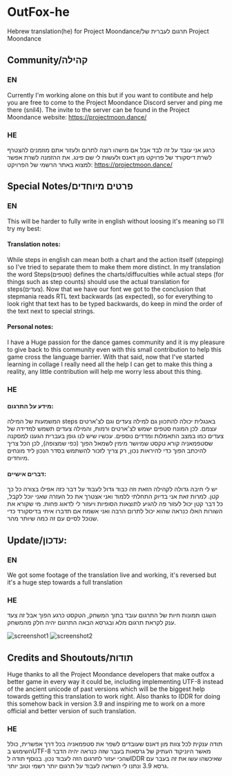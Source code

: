 # OutFox-he
Hebrew translation(he) for Project Moondance/תרגום לעברית של Project Moondance

## Community/קהילה

### EN

Currently I'm working alone on this but if you want to contibute and help you are free to come to the Project Moondance Discord server and ping me there (snil4).
The invite to the server can be found in the Project Moondance website: https://projectmoon.dance/

### HE 

כרגע אני עובד על זה לבד אבל אם מישהו רוצה לתרום ולעזור אתם מוזמנים להצטרף לשרת דיסקורד של פרויקט מון דאנס ולעשות לי שם פינג.
את ההזמנה לשרת אפשר למצוא באתר הרשמי של הפרויקט: https://projectmoon.dance/

## Special Notes/פרטים מיוחדים

### EN

This will be harder to fully write in english without loosing it's meaning so I'll try my best:
#### Translation notes:
While steps in english can mean both a chart and the action itself (stepping) so I've tried to separate them to make them more distinct.
In my translation the word Steps(סטפים) defines the charts/diffuculties while actual steps (for things such as step counts) should use the actual translation for steps(צעדים).
Now that we have our font we got to the conclusion that stepmania reads RTL text backwards (as expected), so for everything to look right that text has to be typed backwards, do keep in mind the order of the text next to special strings.
#### Personal notes:
I have a Huge passion for the dance games community and it is my pleasure to give back to this community even with this small contribution to help this game cross the language barrier. With that said, now that I've started learning in collage I really need all the help I can get to make this thing a reality, any little contribution will help me worry less about this thing.

### HE

#### מידע על התרגום:
המשמעות של המילה steps באנגלית יכולה להתכוון גם למילה צעדים וגם לצ'ארטים עצמם. לכן המונח סטפים ישמש לצ'ארטים ורמות, והמילה צעדים תשמש למדידה של צעדים כמו במצב התאמלות ומדדים נוספים.
עכשיו שיש לנו גופן בעברית הגענו למסקנה שסטפמאניה קורא טקסט שמיושר מימין לשמאל הפוך (כפי שמצופה), לכן הכל צריך להיכתב הפוך כדי להיראות נכון, רק צריך לזכור להשתמש בסדר הנכון ליד מונחים מיוחדים.
#### דברים אישיים:
יש לי חיבה גדולה לקהילה הזאת וזה כבוד גדול לעבוד על דבר כזה אפילו בצורה כל כך קטן. למרות זאת אני בדיוק התחלתי ללמוד ואני אצטרך את כל העזרה שאני יוכל לקבל, כל דבר קטן יכול לעזור פה להגיע לתוצאות הסופיות ויעזור לי לדאוג פחות. מי שקורא את השורות האלו כנראה שהוא יכול לתרום הרבה ואני אשמח אם תדברו איתי בדיסקורד כדי שנוכל לסיים עם זה כמה שיותר מהר.

## Update/עדכון:

### EN
We got some footage of the translation live and working, it's reversed but it's a huge step towards a full translation

### HE
השגנו תמונות חיות של התרגום עובד בתוך המשחק, הטקסט כרגע הפוך אבל זה צעד ענק לקראת תרגום מלא ובגרסא הבאה התרגום יהיה חלק מהמשחק.

![screenshot1](https://cdn.discordapp.com/attachments/586285188158586881/776871050079371294/StepMania_fYNxL4E9jo.png)
![screenshot2](https://cdn.discordapp.com/attachments/586285188158586881/776878138302529546/StepMania_xF5IT6eNet.png)

## Credits and Shoutouts/תודות

Huge thanks to all the Project Moondance developers that make outfox a better game in every way it could be, including implementing UTF-8 instead of the ancient unicode of past versions which will be the biggest help towards getting this translation to work right. Also thanks to IDDR for doing this somehow back in version 3.9 and inspiring me to work on a more official and better version of such translation.

### HE

תודה ענקית לכל צוות מון דאנס שעובדים לשפר את סטפמאניה בכל דרך אפשרית, כולל השימוש בUTF-8 מאשר היוניקוד העתיק של גרסאות בעבר שזה כנראה יהיה הדבר שהכי יעזור לתרגום הזה לעבוד נכון. בנוסף תודה לIDDR שאיכשהו עשו את זה בעבר עם גרסא 3.9 ונתנו לי השראה לעבוד על תרגום יותר רשמי וטוב יותר. 
